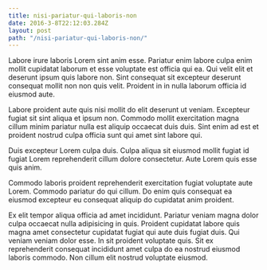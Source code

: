 ```yaml
---
title: nisi-pariatur-qui-laboris-non
date: 2016-3-8T22:12:03.284Z
layout: post
path: "/nisi-pariatur-qui-laboris-non/"
---
```


Labore irure laboris Lorem sint anim esse. Pariatur enim labore culpa enim mollit cupidatat laborum et esse voluptate est officia qui ea. Qui velit elit et deserunt ipsum quis labore non. Sint consequat sit excepteur deserunt consequat mollit non non quis velit. Proident in in nulla laborum officia id eiusmod aute.

Labore proident aute quis nisi mollit do elit deserunt ut veniam. Excepteur fugiat sit sint aliqua et ipsum non. Commodo mollit exercitation magna cillum minim pariatur nulla est aliquip occaecat duis duis. Sint enim ad est et proident nostrud culpa officia sunt qui amet sint labore qui.

Duis excepteur Lorem culpa duis. Culpa aliqua sit eiusmod mollit fugiat id fugiat Lorem reprehenderit cillum dolore consectetur. Aute Lorem quis esse quis anim.

Commodo laboris proident reprehenderit exercitation fugiat voluptate aute Lorem. Commodo pariatur do qui cillum. Do enim quis consequat ea eiusmod excepteur eu consequat aliquip do cupidatat anim proident.

Ex elit tempor aliqua officia ad amet incididunt. Pariatur veniam magna dolor culpa occaecat nulla adipisicing in quis. Proident cupidatat labore quis magna amet consectetur cupidatat fugiat qui aute duis fugiat duis. Qui veniam veniam dolor esse. In sit proident voluptate quis. Sit ex reprehenderit consequat incididunt amet culpa do ea nostrud eiusmod laboris commodo. Non cillum elit nostrud voluptate eiusmod.